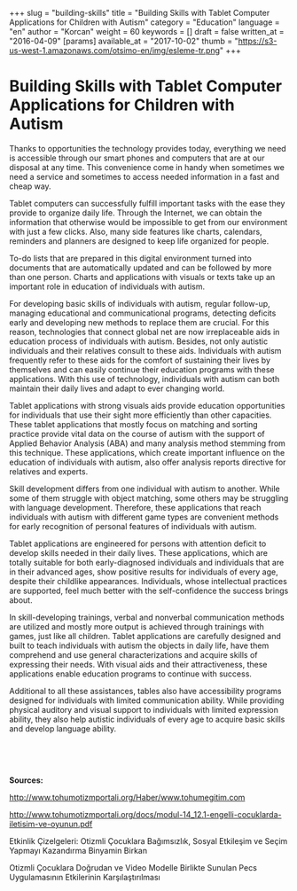 +++
slug = "building-skills"
title = "Building Skills with Tablet Computer Applications for Children with Autism"
category = "Education"
language = "en"
author = "Korcan"
weight = 60
keywords = []
draft = false
written_at = "2016-04-09"
[params]
available_at = "2017-10-02"
thumb = "https://s3-us-west-1.amazonaws.com/otsimo-en/img/esleme-tr.png"
+++


# Building Skills with Tablet Computer Applications for Children with Autism

Thanks to opportunities the technology provides today, everything we need is accessible through our smart phones and computers that are at our disposal at any time. This convenience come in handy when sometimes we need a service and sometimes to access needed information in a fast and cheap way.

Tablet computers can successfully fulfill important tasks with the ease they provide to organize daily life. Through the Internet, we can obtain the information that otherwise would be impossible to get from our environment with just a few clicks. Also, many side features like charts, calendars, reminders and planners are designed to keep life organized for people.

To-do lists that are prepared in this digital environment turned into documents that are automatically updated and can be followed by more than one person. Charts and applications with visuals or texts take up an important role in education of individuals with autism.

For developing basic skills of individuals with autism, regular follow-up, managing educational and communicational programs, detecting deficits early and developing new methods to replace them are crucial. For this reason, technologies that connect global net are now irreplaceable aids in education process of individuals with autism. Besides, not only autistic individuals and their relatives consult to these aids. Individuals with autism frequently refer to these aids for the comfort of sustaining their lives by themselves and can easily continue their education programs with these applications. With this use of technology, individuals with autism can both maintain their daily lives and adapt to ever changing world.

Tablet applications with strong visuals aids provide education opportunities for individuals that use their sight more efficiently than other capacities. These tablet applications that mostly focus on matching and sorting practice provide vital data on the course of autism with the support of Applied Behavior Analysis (ABA) and many analysis method stemming from this technique. These applications, which create important influence on the education of individuals with autism, also offer analysis reports directive for relatives and experts.

Skill development differs from one individual with autism to another. While some of them struggle with object matching, some others may be struggling with language development. Therefore, these applications that reach individuals with autism with different game types are convenient methods for early recognition of personal features of individuals with autism.

Tablet applications are engineered for persons with attention deficit to develop skills needed in their daily lives. These applications, which are totally suitable for both early-diagnosed individuals and individuals that are in their advanced ages, show positive results for individuals of every age, despite their childlike appearances. Individuals, whose intellectual practices are supported, feel much better with the self-confidence the success brings about.

In skill-developing trainings, verbal and nonverbal communication methods are utilized and mostly more output is achieved through trainings with games, just like all children. Tablet applications are carefully designed and built to teach individuals with autism the objects in daily life, have them comprehend and use general characterizations and acquire skills of expressing their needs. With visual aids and their attractiveness, these applications enable education programs to continue with success.

Additional to all these assistances, tables also have accessibility programs designed for individuals with limited communication ability. While providing physical auditory and visual support to individuals with limited expression ability, they also help autistic individuals of every age to acquire basic skills and develop language ability.

 

 

**Sources:**

http://www.tohumotizmportali.org/Haber/www.tohumegitim.com

http://www.tohumotizmportali.org/docs/modul-14_12.1-engelli-cocuklarda-iletisim-ve-oyunun.pdf

Etkinlik Çizelgeleri: Otizmli Çocuklara Bağımsızlık, Sosyal Etkileşim ve Seçim Yapmayı Kazandırma Binyamin Birkan

Otizmli Çocuklara Doğrudan ve Video Modelle Birlikte Sunulan Pecs Uygulamasının Etkilerinin Karşılaştırılması
